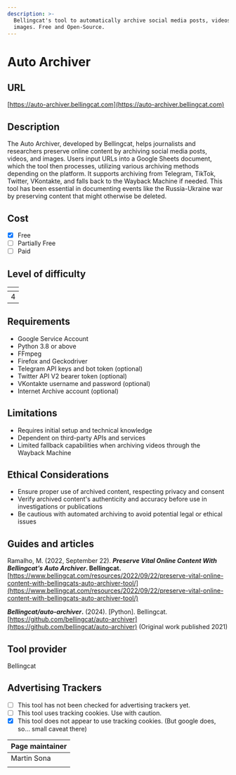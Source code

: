 ```yaml
---
description: >-
  Bellingcat's tool to automatically archive social media posts, videos, and
  images. Free and Open-Source.
---
```


# Auto Archiver

## URL

[https://auto-archiver.bellingcat.com](https://auto-archiver.bellingcat.com)

## Description

The Auto Archiver, developed by Bellingcat, helps journalists and researchers preserve online content by archiving social media posts, videos, and images. Users input URLs into a Google Sheets document, which the tool then processes, utilizing various archiving methods depending on the platform. It supports archiving from Telegram, TikTok, Twitter, VKontakte, and falls back to the Wayback Machine if needed. This tool has been essential in documenting events like the Russia-Ukraine war by preserving content that might otherwise be deleted.

## Cost

* [x] Free
* [ ] Partially Free
* [ ] Paid

## Level of difficulty

<table><thead><tr><th data-type="rating" data-max="5"></th></tr></thead><tbody><tr><td>4</td></tr></tbody></table>

## Requirements

* Google Service Account
* Python 3.8 or above
* FFmpeg
* Firefox and Geckodriver
* Telegram API keys and bot token (optional)
* Twitter API V2 bearer token (optional)
* VKontakte username and password (optional)
* Internet Archive account (optional)

## Limitations

* Requires initial setup and technical knowledge
* Dependent on third-party APIs and services
* Limited fallback capabilities when archiving videos through the Wayback Machine

## Ethical Considerations

* Ensure proper use of archived content, respecting privacy and consent
* Verify archived content's authenticity and accuracy before use in investigations or publications
* Be cautious with automated archiving to avoid potential legal or ethical issues

## Guides and articles

Ramalho, M. (2022, September 22). _**Preserve Vital Online Content With Bellingcat’s Auto Archiver**_**. Bellingcat.** [https://www.bellingcat.com/resources/2022/09/22/preserve-vital-online-content-with-bellingcats-auto-archiver-tool/](https://www.bellingcat.com/resources/2022/09/22/preserve-vital-online-content-with-bellingcats-auto-archiver-tool/)

_**Bellingcat/auto-archiver**_**.** (2024). \[Python]. Bellingcat. [https://github.com/bellingcat/auto-archiver](https://github.com/bellingcat/auto-archiver) (Original work published 2021)

## Tool provider

Bellingcat

## Advertising Trackers

* [ ] This tool has not been checked for advertising trackers yet.
* [ ] This tool uses tracking cookies. Use with caution.
* [x] This tool does not appear to use tracking cookies. (But google does, so... small caveat there)

| Page maintainer |
| --------------- |
| Martin Sona     |
|                 |
